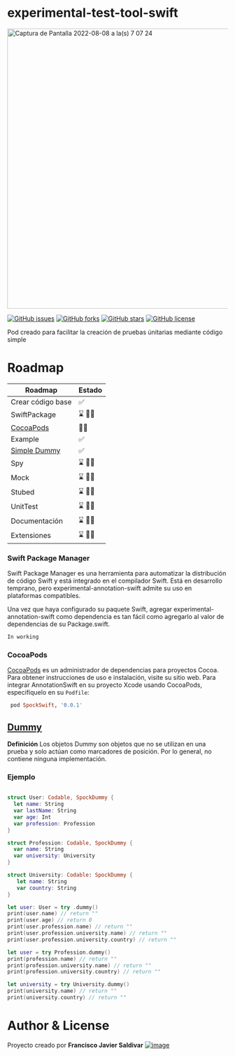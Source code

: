 # experimental-test-tool-swift


<img width="640" alt="Captura de Pantalla 2022-08-08 a la(s) 7 07 24" src="https://user-images.githubusercontent.com/16517868/183414396-108611c1-8585-4ce5-8b4f-088ea4d15f04.png">

[![GitHub issues](https://img.shields.io/github/issues/fsaldivar-dev/experimental-test-tool-swift?style=for-the-badge)](https://github.com/fsaldivar-dev/experimental-test-tool-swift/issues)
[![GitHub forks](https://img.shields.io/github/forks/fsaldivar-dev/experimental-test-tool-swift?style=for-the-badge)](https://github.com/fsaldivar-dev/experimental-test-tool-swift/network)
[![GitHub stars](https://img.shields.io/github/stars/fsaldivar-dev/experimental-test-tool-swift?style=for-the-badge)](https://github.com/fsaldivar-dev/experimental-test-tool-swift/stargazers)
[![GitHub license](https://img.shields.io/github/license/fsaldivar-dev/experimental-test-tool-swift?style=for-the-badge)](https://github.com/fsaldivar-dev/experimental-test-tool-swift/blob/main/LICENSE.md)

Pod creado para facilitar la creación de pruebas únitarias mediante código simple

# Roadmap

|                Roadmap             |    Estado     |
| -----------------------------------| ------------- |
| Crear código base                  | ✅            |
| SwiftPackage                       | ⌛ 👨‍💻         |
| [CocoaPods](https://cocoapods.org) | 👨‍💻            |
| Example                            | ✅            |
| [Simple Dummy](./Sources/SpockDummy/assets//SpockableDummy.md)| ✅            |
| Spy                                | ⌛ 👨‍💻         |
| Mock                               | ⌛ 👨‍💻         |
| Stubed                             | ⌛ 👨‍💻         |
| UnitTest                           | ⌛ 👨‍💻         |
| Documentación                      | ⌛  👨‍💻        |
| Extensiones                        | ⌛  👨‍💻        |


### Swift Package Manager
Swift Package Manager es una herramienta para automatizar la distribución de código Swift y está integrado en el compilador Swift. Está en desarrollo temprano, pero experimental-annotation-swift admite su uso en plataformas compatibles.


Una vez que haya configurado su paquete Swift, agregar experimental-annotation-swift como dependencia es tan fácil como agregarlo al valor de dependencias de su Package.swift.
```swift
In working
```

### CocoaPods
[CocoaPods](https://cocoapods.org) es un administrador de dependencias para proyectos Cocoa. Para obtener instrucciones de uso e instalación, visite su sitio web. Para integrar AnnotationSwift en su proyecto Xcode usando CocoaPods, especifíquelo en su `Podfile`:


```ruby
 pod SpockSwift, '0.0.1'
```

## [Dummy](./Sources/SpockDummy/assets//SpockableDummy.md)
**Definición**
Los objetos Dummy son objetos que no se utilizan en una prueba y solo actúan como marcadores de posición. Por lo general, no contiene ninguna implementación.
### Ejemplo
````Swift

struct User: Codable, SpockDummy {
  let name: String
  var lastName: String
  var age: Int
  var profession: Profession
}

struct Profession: Codable, SpockDummy {
  var name: String
  var university: University
}

struct University: Codable: SpockDummy {
   let name: String
   var country: String
}

let user: User = try .dummy()
print(user.name) // return ""
print(user.age) // return 0
print(user.profession.name) // return ""
print(user.profession.university.name) // return ""
print(user.profession.university.country) // return ""

let user = try Profession.dummy()
print(profession.name) // return ""
print(profession.university.name) // return ""
print(profession.university.country) // return ""

let university = try University.dummy()
print(university.name) // return ""
print(university.country) // return ""
````



# Author & License

Proyecto creado por **Francisco Javier Saldivar** [![image](https://img.shields.io/badge/LinkedIn-0077B5?style=for-the-badge&logo=linkedin&logoColor=white)](www.linkedin.com/in/fsaldivar-dev)


